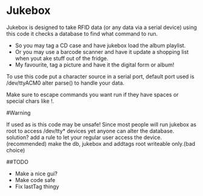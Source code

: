 Jukebox
=

Jukebox is designed to take RFID data (or any data via a serial device) using this code it checks a database to find what command to run.

- So you may tag a CD case and have jukebox load the album playlist.
- Or you may use a barcode scanner and have it update a shopping list when yout ake stuff out of the fridge.
- My favourite, tag a picture and have it the digital form or album!

To use this code put a character source in a serial port, default port used is /dev/ttyACM0 alter parse() to handle
your data.

Make sure to escape commands you want run if they have spaces or special chars like !.

#Warning

If used as is this code may be unsafe! Since most people will run jukebox as root to access /dev/tty* devices 
yet anyone can alter the database. solution? add a rule to let your regular user access the device.(recommended)
make the db, jukebox and addtags root writeable only.(bad choice)

##TODO

- Make a nice gui?
- Make code safe
- Fix lastTag thingy

